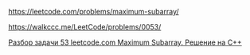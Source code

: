 https://leetcode.com/problems/maximum-subarray/

https://walkccc.me/LeetCode/problems/0053/

[Разбор задачи 53 leetcode.com Maximum Subarray. Решение на C++](https://www.youtube.com/watch?v=JGoQK5MUbIY)
